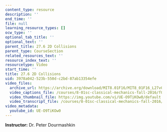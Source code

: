 ```yaml
---
content_type: resource
description: ''
end_time: ''
file: null
learning_resource_types: []
ocw_type: ''
optional_tab_title: ''
optional_text: ''
parent_title: 27.6 2D Collisions
parent_type: CourseSection
related_resources_text: ''
resource_index_text: ''
resourcetype: Video
start_time: ''
title: 27.6 2D Collisions
uid: 3978a042-523b-550d-c2bd-87ab13354efe
video_files:
  archive_url: https://archive.org/download/MIT8.01F16/MIT8_01F16_L27v06_360p.mp4
  video_captions_file: /courses/8-01sc-classical-mechanics-fall-2016/f0fbeb237e0652b78ae21e9dcb510339_UE-O9TiKOw0.vtt
  video_thumbnail_file: https://img.youtube.com/vi/UE-O9TiKOw0/default.jpg
  video_transcript_file: /courses/8-01sc-classical-mechanics-fall-2016/2cb395af7226688f683e10ab08419ad1_UE-O9TiKOw0.pdf
video_metadata:
  youtube_id: UE-O9TiKOw0
---
```


**Instructor:** Dr. Peter Dourmashkin